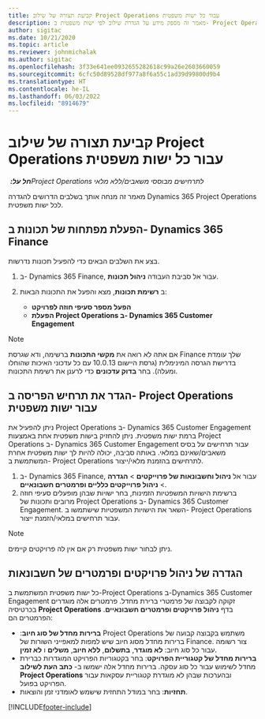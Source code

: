 ```yaml
---
title: קביעת תצורה של שילוב Project Operations עבור כל ישות משפטית
description: מאמר זה מספק מידע על הגדרת שילוב לפי ישות משפטית ב- Project Operations.
author: sigitac
ms.date: 10/21/2020
ms.topic: article
ms.reviewer: johnmichalak
ms.author: sigitac
ms.openlocfilehash: 3f33e641ee0932655282618c99a26e2603660059
ms.sourcegitcommit: 6cfc50d89528df977a8f6a55c1ad39d99800d9b4
ms.translationtype: HT
ms.contentlocale: he-IL
ms.lasthandoff: 06/03/2022
ms.locfileid: "8914679"
---
```

# <a name="configure-project-operations-integration-per-legal-entity"></a>קביעת תצורה של שילוב Project Operations עבור כל ישות משפטית 

_**חל על:** ‏Project Operations לתרחישים מבוססי משאבים/ללא מלאי_

מאמר זה מנחה אותך בשלבים הדרושים להגדרה Dynamics 365 Project Operations לכל ישות משפטית.

## <a name="enable-feature-keys-in-dynamics-365-finance"></a>הפעלת מפתחות של תכונות ב- Dynamics 365 Finance

בצע את השלבים הבאים כדי להפעיל תכונות נדרשות.

1. ב- Dynamics 365 Finance, עבור אל סביבת העבודה **ניהול תכונות**.
2. ב **רשימת תכונות**, מצא והפעל את התכונות הבאות:
  
    - **הפעל מספר סעיפי חוזה לפרויקט**
    - **הפעלת Project Operations ב- Dynamics 365 Customer Engagement**

> [!NOTE]
> אם אתה לא רואה את **מקשי התכונות** ברשימה, ודא שגרסת Finance שלך עומדת בדרישת הגרסה המינימלית (גרסת היישום 10.0.13 עם כל עדכוני האיכות שהוחלו ומעלה). בחר **בדוק עדכונים** כדי לרענן את רשימת התכונות.

## <a name="define-the-project-operations-deployment-scenario-for-a-legal-entity"></a>הגדר את תרחיש הפריסה ב- Project Operations עבור ישות משפטית

ניתן להפעיל את Project Operations ב- Dynamics 365 Customer Engagement ברמת ישות משפטית. ניתן להחזיק בישות משפטית אחת באמצעות Project Operations ב- Dynamics 365 Customer Engagement עבור תרחישים על בסיס משאבים/שאינם במלאי. באותה סביבה, יכולה להיות לך ישות משפטית אחרת המשתמשת ב- Project Operations לתרחישים בהזמנת מלאי/ייצור.

1. ב- Dynamics 365 Finance, עבור אל **ניהול וחשבונאות של פרוייקטים** > **הגדרה** > **ניהול פרוייקטים כלליים ופרמטרים חשבונאיים**.
2. ברשימת הישויות המשפטיות הזמינות, בחר ישויות שבהן מופעלים סעיפי חוזה מרובים ותכונות של Project Operations ב- Dynamics 365 Customer Engagement. השאר את הישויות המשפטיות שישתמשו ב- Project Operations עבור תרחישים במלאי/הזמנת ייצור.

> [!NOTE]
> ניתן לבחור ישות משפטית רק אם אין לה פרויקטים קיימים.

## <a name="configure-project-management-and-accounting-parameters"></a>הגדרה של ניהול פרויקטים ופרמטרים של חשבונאות

כל ישות משפטית המשתמשת ב-Project Operations ב-Dynamics 365 Customer Engagement זקוקה לקבוצה של פרמטרי ברירת מחדל. פרמטרים אלה מוגדרים בכרטיסיה **Project Operations** בדף **ניהול פרויקטים ופרמטרים חשבונאיים**. הפרמטרים הם:

  - **ברירות מחדל של סוג חיוב**:‏ Project Operations משתמש בקבוצה קבועה של ברירות מחדל מסוג חיוב שיש למפות למאפייני השורות של Finance. צור רשומה עבור כל סוג חיוב: **לא מוגדר**, **בתשלום**, **ללא חיוב**, **משלים** ו **לא זמין**.
  - **ברירות מחדל של קטגוריית הפרויקט**: בחר בקטגוריות הפרויקט המוגדרות כברירת מחדל לשימוש עבור כל סוג עסקה. ברירות מחדל אלה ישמשו ב- **כתב העת לשילוב Project Operations** ובהערכות שבהן לא מוגדרת קטגוריית עסקאות עבור הפרויקט בפועל.
  - **תחזיות**: בחר במודל התחזית שישמש לאומדני זמן והוצאות.


[!INCLUDE[footer-include](../includes/footer-banner.md)]